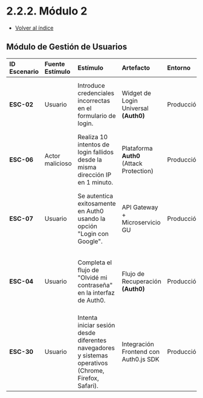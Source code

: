 # 2.2.2. Módulo 2
- [Volver al índice](/2/2.md)

## Módulo de Gestión de Usuarios

| ID Escenario | Fuente Estímulo | Estímulo | Artefacto | Entorno | Respuesta Esperada | Métrica (Respuesta) |
| :--- | :--- | :--- | :--- | :--- | :--- | :--- |
| **ESC-02** | Usuario | Introduce credenciales incorrectas en el formulario de login. | Widget de Login Universal **(Auth0)** | Producción | Auth0 muestra un mensaje de error claro e inmediato ("Usuario o contraseña incorrectos"). | El 100% de los intentos fallidos reciben feedback en < 1s. |
| **ESC-06** | Actor malicioso | Realiza 10 intentos de login fallidos desde la misma dirección IP en 1 minuto. | Plataforma **Auth0** (Attack Protection) | Producción | Auth0 bloquea temporalmente la dirección IP para que no pueda realizar más intentos de login. | El 100% de las IPs con comportamiento anómalo son bloqueadas. |
| **ESC-07** | Usuario | Se autentica exitosamente en Auth0 usando la opción "Login con Google". | API Gateway + Microservicio GU | Producción | El sistema valida el token de Auth0 y establece la sesión interna del usuario rápidamente. | El tiempo total desde el callback de Auth0 hasta que el usuario tiene una sesión activa es < 1.5 segundos. |
| **ESC-04** | Usuario | Completa el flujo de "Olvidé mi contraseña" en la interfaz de Auth0. | Flujo de Recuperación **(Auth0)** | Producción | El usuario es redirigido de vuelta a GameVault y puede iniciar sesión con su nueva contraseña. | El 98% de los usuarios completan el flujo de recuperación sin asistencia. |
| **ESC-30** | Usuario | Intenta iniciar sesión desde diferentes navegadores y sistemas operativos (Chrome, Firefox, Safari). | Integración Frontend con Auth0.js SDK | Producción | El widget de login de Auth0 se renderiza y funciona correctamente en todos los entornos soportados. | La tasa de éxito de inicio de sesión es > 99.9% en todos los navegadores principales. |
